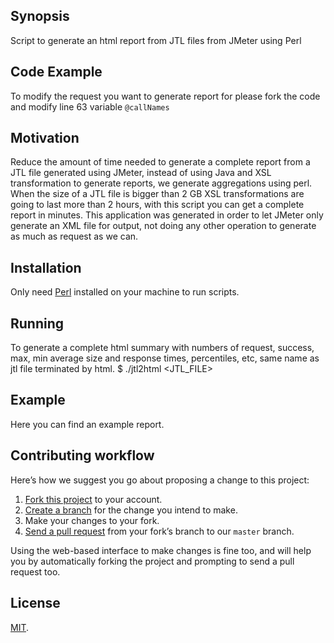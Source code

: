 ## Synopsis

Script to generate an html report from JTL files from JMeter using Perl

## Code Example

To modify the request you want to generate report for please fork the code and modify line 63 variable `@callNames`

## Motivation

Reduce the amount of time needed to generate a complete report from a JTL file generated using JMeter, instead of using Java and XSL transformation to generate reports, we generate aggregations using perl.
When the size of a JTL file is bigger than 2 GB XSL transformations are going to last more than 2 hours, with this script you can get a complete report in minutes.
This application was generated in order to let JMeter only generate an XML file for output, not doing any other operation to generate as much as request as we can.

## Installation

Only need [Perl][perl5] installed on your machine to run scripts.

[perl5]: http://www.perl.org/get.html

## Running

To generate a complete html summary with numbers of request, success, max, min average size and response times, percentiles, etc, same name as jtl file terminated by html.
	$ ./jtl2html <JTL_FILE>

## Example

Here you can find an example report.

## Contributing workflow

Here’s how we suggest you go about proposing a change to this project:

1. [Fork this project][fork] to your account.
2. [Create a branch][branch] for the change you intend to make.
3. Make your changes to your fork.
4. [Send a pull request][pr] from your fork’s branch to our `master` branch.

Using the web-based interface to make changes is fine too, and will help you
by automatically forking the project and prompting to send a pull request too.

[fork]: http://help.github.com/forking/
[branch]: https://help.github.com/articles/creating-and-deleting-branches-within-your-repository
[pr]: http://help.github.com/pull-requests/

## License

[MIT](./LICENSE).

